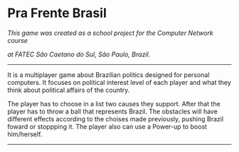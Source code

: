 # Pra Frente Brasil
  

  *This game was created as a school project for the Computer Network course*
  
  *at FATEC São Caetano do Sul, São Paulo, Brazil.*
  
  -----------------------------------------------------------------------------------------------------
  
  It is a multiplayer game about Brazilian politics designed for personal computers.
  It focuses on political interest level of each player and what they think about political affairs of the country.

  The player has to choose in a list two causes they support. After that the player has to throw a ball that represents Brazil.
  The obstacles will have different effects according to the choises made previously, pushing Brazil foward or stoppping it.
  The player also can use a Power-up to boost him/herself.
  
  -----------------------------------------------------------------------------------------------------
